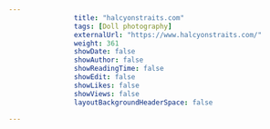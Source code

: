 ---
                title: "halcyonstraits.com"
                tags: [Doll photography]
                externalUrl: "https://www.halcyonstraits.com/"
                weight: 361
                showDate: false
                showAuthor: false
                showReadingTime: false
                showEdit: false
                showLikes: false
                showViews: false
                layoutBackgroundHeaderSpace: false
                ---
